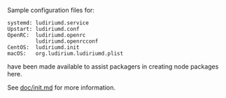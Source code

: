 Sample configuration files for:
```
systemd: ludiriumd.service
Upstart: ludiriumd.conf
OpenRC:  ludiriumd.openrc
         ludiriumd.openrcconf
CentOS:  ludiriumd.init
macOS:   org.ludirium.ludiriumd.plist
```
have been made available to assist packagers in creating node packages here.

See [doc/init.md](../../doc/init.md) for more information.
